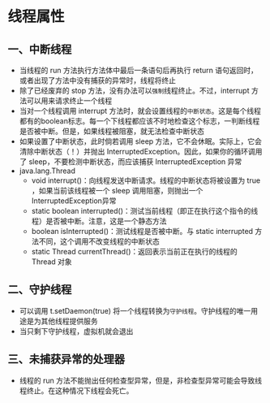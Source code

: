 # 线程属性

## 一、中断线程

- 当线程的 run 方法执行方法体中最后一条语句后再执行 return 语句返回时，或者出现了方法中没有捕获的异常时，线程将终止
- 除了已经废弃的 stop 方法，没有办法可以`强制`线程终止。不过，interrupt 方法可以用来请求终止一个线程
- 当对一个线程调用 interrupt 方法时，就会设置线程的`中断状态`。这是每个线程都有的boolean标志。每一个下线程都应该不时地检查这个标志，一判断线程是否被中断。但是，如果线程被阻塞，就无法检查中断状态
- 如果设置了中断状态，此时倘若调用 sleep 方法，它不会休眠。实际上，它会清除中断状态（！）并抛出 InterruptedException。因此，如果你的循环调用了 sleep，不要检测中断状态，而应该捕获 InterruptedException 异常
- java.lang.Thread
  - void interrupt()：向线程发送中断请求。线程的中断状态将被设置为 true ，如果当前该线程被一个 sleep 调用阻塞，则抛出一个 InterruptedException异常
  - static boolean interrupted()：测试当前线程（即正在执行这个指令的线程）是否被中断。注意，这是一个静态方法
  - boolean isInterrupted()：测试线程是否被中断。与 static interrupted 方法不同，这个调用不改变线程的中断状态
  - static Thread currentThread()：返回表示当前正在执行的线程的 Thread 对象

## 二、守护线程

- 可以调用 t.setDaemon(true) 将一个线程转换为`守护线程`。守护线程的唯一用途是为其他线程提供服务
- 当只剩下守护线程，虚拟机就会退出

## 三、未捕获异常的处理器

-  线程的 run 方法不能抛出任何检查型异常，但是，非检查型异常可能会导致线程终止。在这种情况下线程会死亡。
